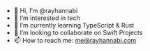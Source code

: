 - 👋 Hi, I’m @rayhannabi
- 👀 I’m interested in tech
- 🌱 I’m currently learning TypeScript & Rust
- 💞️ I’m looking to collaborate on Swift Projects
- 📫 How to reach me: me@rayhannabi.com

<!---
rayhannabi/rayhannabi is a ✨ special ✨ repository because its `README.md` (this file) appears on your GitHub profile.
You can click the Preview link to take a look at your changes.
--->
